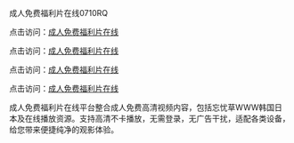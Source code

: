 成人免费福利片在线0710RQ

点击访问：<a href="https://heiliao2dmwwy.pages.dev">成人免费福利片在线</a> 

点击访问：<a href="https://heiliao2dmwwy.pages.dev">成人免费福利片在线</a> 

点击访问：<a href="https://heiliao2dmwwy.pages.dev">成人免费福利片在线</a> 

点击访问：<a href="https://heiliao2dmwwy.pages.dev">成人免费福利片在线</a>

成人免费福利片在线平台整合成人免费高清视频内容，包括忘忧草WWW韩国日本及在线播放资源。支持高清不卡播放，无需登录，无广告干扰，适配各类设备，给您带来便捷纯净的观影体验。

<span style="display:none;">[Canonical link](https://github.com/P20250710/So1)</span>
